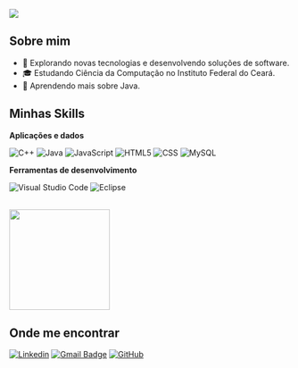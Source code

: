 ![](https://komarev.com/ghpvc/?username=kaio-dot&color=006bed)

## Sobre mim

- 🤔 Explorando novas tecnologias e desenvolvendo soluções de software.
- 🎓 Estudando Ciência da Computação no Instituto Federal do Ceará.
- 🌱 Aprendendo mais sobre Java.

## Minhas Skills

**Aplicações e dados**

![C++](https://img.shields.io/badge/-C++-333333?style=flat&logo=C%2B%2B&logoColor=00599C)
![Java](https://img.shields.io/badge/-Java-333333?style=flat&logo=Java&logoColor=007396)
![JavaScript](https://img.shields.io/badge/-JavaScript-333333?style=flat&logo=javascript)
![HTML5](https://img.shields.io/badge/-HTML5-333333?style=flat&logo=HTML5)
![CSS](https://img.shields.io/badge/-CSS-333333?style=flat&logo=CSS3&logoColor=1572B6)
![MySQL](https://img.shields.io/badge/-MySQL-333333?style=flat&logo=mysql)



**Ferramentas de desenvolvimento**

![Visual Studio Code](https://img.shields.io/badge/-Visual%20Studio%20Code-333333?style=flat&logo=visual-studio-code&logoColor=007ACC)
![Eclipse](https://img.shields.io/badge/-Eclipse-333333?style=flat&logo=eclipse-ide&logoColor=2C2255)

<br/>

<a href="https://github.com/kaio-dot" title="Perfil do Kaio">
  <img height="180em" src="https://github-readme-stats.vercel.app/api?username=kaio-dot&theme=dracula&show_icons=true" />
</a>

## Onde me encontrar

[![Linkedin](https://img.shields.io/badge/-Kaio-blue?style=flat-square&logo=Linkedin&logoColor=white&link=www.linkedin.com/in/kaio-lyan-151a1631b)](www.linkedin.com/in/kaio-lyan-151a1631b)
[![Gmail Badge](https://img.shields.io/badge/kaiolyan153@gmail.com-006bed?style=flat-square&logo=Gmail&logoColor=white&link=mailto:kaiolyan153@gmail.com)](mailto:kaiolyan153@gmail.com)
[![GitHub](https://img.shields.io/github/followers/iuricode?label=follow&style=social)](https://github.com/kaio-dot)

